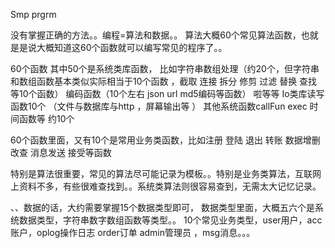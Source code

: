 Smp prgrm


没有掌握正确的方法。。编程=算法和数据。。
算法大概60个常见算法函数，也就是是说大概知道这60个函数就可以编写常见的程序了。。

60个函数 其中50个是系统类库函数，
比如字符串数组处理（约20个，但字符串和数组函数基本类似实际相当于10个函数 ，截取 连接 拆分 修剪 过滤 替换 查找 等10个函数）
编码函数（10个左右 json url md5编码等函数） 啦等等
Io类库读写函数10个  （文件与数据库与http ，屏幕输出等 ）
其他系统函数callFun exec  时间函数等 约10个

60个函数里面，又有10个是常用业务类函数，比如注册 登陆 退出 转账 数据增删改查  消息发送 接受等函数

特别是算法很重要，常见的算法尽可能记录为模板。。特别是业务类算法，互联网上资料不多，有些很难查找到。。系统类算法则很容易查到，无需太大记忆记录。

、、数据的话，大约需要掌握15个数据类型即可，
 数据类型里面，大概五六个是系统数据类型，字符串数字数组函数等类型。。
10个常见业务类型，user用户，acc账户，oplog操作日志 order订单 admin管理员 ，msg消息。。。




